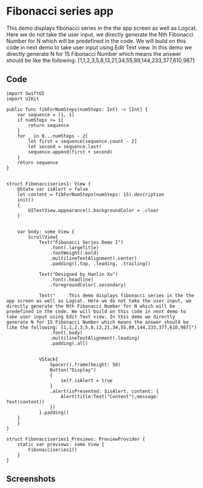 # Fibonacci series app

This demo displays fibonacci series in the the app screen as well as Logcat. Here we do not take the user input, we directly generate the Nth Fibonacci Number for N which will be predefined in the code. We will build on this code in next demo to take user input using Edit Text view. In this demo we directly generate N for 15 Fibonacci Number which means the answer should be like the following: [1,1,2,3,5,8,13,21,34,55,89,144,233,377,610,987]

## Code

```
import SwiftUI
import UIKit

public func fibForNumSteps(numSteps: Int) -> [Int] {
    var sequence = [1, 1]
    if numSteps <= 1{
        return sequence
    }
    for _ in 0...numSteps - 2{
        let first = sequence[sequence.count - 2]
        let second = sequence.last!
        sequence.append(first + second)
    }
    return sequence
}


struct Fibonacciseries1: View {
    @State var isAlert = false
    let content = fibForNumSteps(numSteps: 15).description
    init()
    {
        UITextView.appearance().backgroundColor = .clear
    }
        
    
    var body: some View {
        ScrollView{
            Text("Fibonacci Series Demo I")
                .font(.largeTitle)
                .fontWeight(.bold)
                .multilineTextAlignment(.center)
                .padding([.top, .leading, .trailing])
            
            Text("Designed by Hanlin Xu")
                .font(.headline)
                .foregroundColor(.secondary)
            
            Text("     This demo displays fibonacci series in the the app screen as well as Logcat. Here we do not take the user input, we directly generate the Nth Fibonacci Number for N which will be predefined in the code. We will build on this code in next demo to take user input using Edit Text view. In this demo we directly generate N for 15 Fibonacci Number which means the answer should be like the following: [1,1,2,3,5,8,13,21,34,55,89,144,233,377,610,987]")
                .font(.body)
                .multilineTextAlignment(.leading)
                .padding(.all)
            
            
            VStack{
                Spacer().frame(height: 50)
                Button("Display")
                {
                    self.isAlert = true
                }
                .alert(isPresented: $isAlert, content: {
                    Alert(title:Text("Content"),message: Text(content))
                })
            }.padding()
    }
    }
}

struct Fibonacciseries1_Previews: PreviewProvider {
    static var previews: some View {
        Fibonacciseries1()
    }
}
```

## Screenshots


